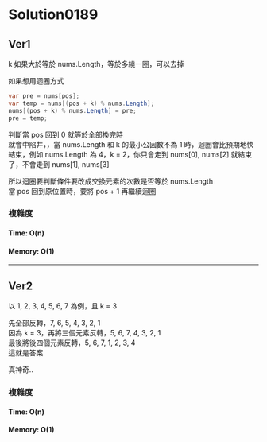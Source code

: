 # Solution0189

## Ver1

k 如果大於等於 nums.Length，等於多繞一圈，可以去掉  

如果想用迴圈方式
```csharp
var pre = nums[pos];
var temp = nums[(pos + k) % nums.Length];
nums[(pos + k) % nums.Length] = pre;
pre = temp;
```
判斷當 pos 回到 0 就等於全部換完時  
就會中陷井，，當 nums.Length 和 k 的最小公因數不為 1 時，迴圈會比預期地快結束，例如 nums.Length 為 4，k = 2，你只會走到 nums[0], nums[2] 就結束了，不會走到 nums[1], nums[3]

所以迴圈要判斷條件要改成交換元素的次數是否等於 nums.Length  
當 pos 回到原位置時，要將 pos + 1 再繼續迴圈

### 複雜度

#### Time: O(n)

#### Memory: O(1)

---

## Ver2

以 1, 2, 3, 4, 5, 6, 7 為例，且 k = 3  

先全部反轉，7, 6, 5, 4, 3, 2, 1  
因為 k = 3，再將三個元素反轉，5, 6, 7, 4, 3, 2, 1  
最後將後四個元素反轉，5, 6, 7, 1, 2, 3, 4  
這就是答案

真神奇..

### 複雜度

#### Time: O(n)

#### Memory: O(1)
